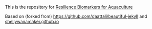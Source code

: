 This is the repository for [Resilience Biomarkers for Aquaculture](https://resilience-biomarkers-for-aquaculture.github.io/)

Based on (forked from) https://github.com/daattali/beautiful-jekyll and [shellywanamaker.github.io](shellywanamaker.github.io)
